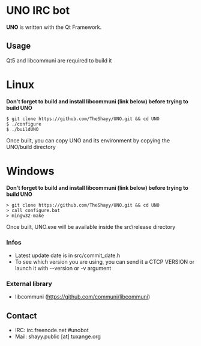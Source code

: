 UNO IRC bot
======
**UNO** is written with the Qt Framework.

## Usage
Qt5 and libcommuni are required to build it
# Linux
**Don't forget to build and install libcommuni (link below) before trying to build UNO**
```
$ git clone https://github.com/TheShayy/UNO.git && cd UNO
$ ./configure
$ ./buildUNO
```
Once built, you can copy UNO and its environment by copying the UNO/build directory

# Windows
**Don't forget to build and install libcommuni (link below) before trying to build UNO**
```
> git clone https://github.com/TheShayy/UNO.git && cd UNO
> call configure.bat
> mingw32-make
```
Once built, UNO.exe will be available inside the src\release directory

### Infos
- Latest update date is in src/commit_date.h
- To see which version you are using, you can send it a CTCP VERSION or launch it with --version or -v argument

### External library
- libcommuni (https://github.com/communi/libcommuni)

## Contact
* IRC: irc.freenode.net #unobot
* Mail: shayy.public [at] tuxange.org
